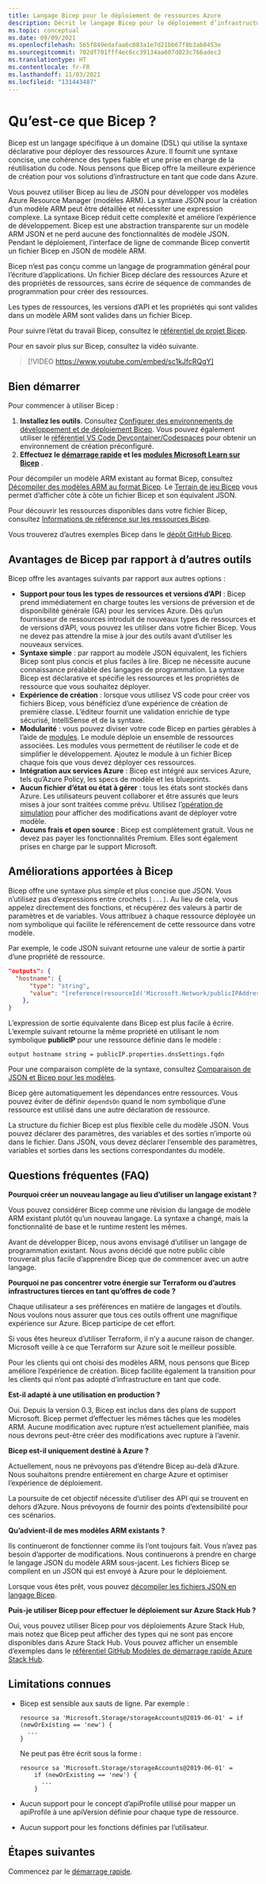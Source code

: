 ```yaml
---
title: Langage Bicep pour le déploiement de ressources Azure
description: Décrit le langage Bicep pour le déploiement d’infrastructure sur Azure. Il offre une expérience de création améliorée par rapport à l’utilisation de JSON pour développer des modèles.
ms.topic: conceptual
ms.date: 09/09/2021
ms.openlocfilehash: 565f849edafaa6c083a1e7d21bb67f8b3ab8453e
ms.sourcegitcommit: 702df701fff4ec6cc39134aa607d023c766adec3
ms.translationtype: HT
ms.contentlocale: fr-FR
ms.lasthandoff: 11/03/2021
ms.locfileid: "131443487"
---
```

# <a name="what-is-bicep"></a>Qu’est-ce que Bicep ?

Bicep est un langage spécifique à un domaine (DSL) qui utilise la syntaxe déclarative pour déployer des ressources Azure. Il fournit une syntaxe concise, une cohérence des types fiable et une prise en charge de la réutilisation du code. Nous pensons que Bicep offre la meilleure expérience de création pour vos solutions d’infrastructure en tant que code dans Azure.

Vous pouvez utiliser Bicep au lieu de JSON pour développer vos modèles Azure Resource Manager (modèles ARM). La syntaxe JSON pour la création d’un modèle ARM peut être détaillée et nécessiter une expression complexe. La syntaxe Bicep réduit cette complexité et améliore l’expérience de développement. Bicep est une abstraction transparente sur un modèle ARM JSON et ne perd aucune des fonctionnalités de modèle JSON. Pendant le déploiement, l’interface de ligne de commande Bicep convertit un fichier Bicep en JSON de modèle ARM.

Bicep n’est pas conçu comme un langage de programmation général pour l’écriture d’applications. Un fichier Bicep déclare des ressources Azure et des propriétés de ressources, sans écrire de séquence de commandes de programmation pour créer des ressources.

Les types de ressources, les versions d’API et les propriétés qui sont valides dans un modèle ARM sont valides dans un fichier Bicep.

Pour suivre l’état du travail Bicep, consultez le [référentiel de projet Bicep](https://github.com/Azure/bicep).

Pour en savoir plus sur Bicep, consultez la vidéo suivante.

> [!VIDEO https://www.youtube.com/embed/sc1kJfcRQgY]

## <a name="get-started"></a>Bien démarrer

Pour commencer à utiliser Bicep :

1. **Installez les outils**. Consultez [Configurer des environnements de développement et de déploiement Bicep](./install.md). Vous pouvez également utiliser le [référentiel VS Code Devcontainer/Codespaces](https://github.com/Azure/vscode-remote-try-bicep) pour obtenir un environnement de création préconfiguré.
2. **Effectuez le [démarrage rapide](./quickstart-create-bicep-use-visual-studio-code.md) et les [modules Microsoft Learn sur Bicep](./learn-bicep.md)** .

Pour décompiler un modèle ARM existant au format Bicep, consultez [Décompiler des modèles ARM au format Bicep](./decompile.md). Le [Terrain de jeu Bicep](https://bicepdemo.z22.web.core.windows.net/) vous permet d’afficher côte à côte un fichier Bicep et son équivalent JSON.

Pour découvrir les ressources disponibles dans votre fichier Bicep, consultez [Informations de référence sur les ressources Bicep](/azure/templates/).

Vous trouverez d’autres exemples Bicep dans le [dépôt GitHub Bicep](https://github.com/Azure/bicep/tree/main/docs/examples).

## <a name="benefits-of-bicep-versus-other-tools"></a>Avantages de Bicep par rapport à d’autres outils

Bicep offre les avantages suivants par rapport aux autres options :

- **Support pour tous les types de ressources et versions d’API** : Bicep prend immédiatement en charge toutes les versions de préversion et de disponibilité générale (GA) pour les services Azure. Dès qu’un fournisseur de ressources introduit de nouveaux types de ressources et de versions d’API, vous pouvez les utiliser dans votre fichier Bicep. Vous ne devez pas attendre la mise à jour des outils avant d’utiliser les nouveaux services.
- **Syntaxe simple** : par rapport au modèle JSON équivalent, les fichiers Bicep sont plus concis et plus faciles à lire. Bicep ne nécessite aucune connaissance préalable des langages de programmation. La syntaxe Bicep est déclarative et spécifie les ressources et les propriétés de ressource que vous souhaitez déployer.
- **Expérience de création** : lorsque vous utilisez VS code pour créer vos fichiers Bicep, vous bénéficiez d’une expérience de création de première classe. L’éditeur fournit une validation enrichie de type sécurisé, IntelliSense et de la syntaxe.
- **Modularité** : vous pouvez diviser votre code Bicep en parties gérables à l’aide de [modules](./modules.md). Le module déploie un ensemble de ressources associées. Les modules vous permettent de réutiliser le code et de simplifier le développement. Ajoutez le module à un fichier Bicep chaque fois que vous devez déployer ces ressources.
- **Intégration aux services Azure** : Bicep est intégré aux services Azure, tels qu’Azure Policy, les specs de modèle et les blueprints.
- **Aucun fichier d’état ou état à gérer** : tous les états sont stockés dans Azure. Les utilisateurs peuvent collaborer et être assurés que leurs mises à jour sont traitées comme prévu. Utilisez l’[opération de simulation](./deploy-what-if.md) pour afficher des modifications avant de déployer votre modèle.
- **Aucuns frais et open source** : Bicep est complètement gratuit. Vous ne devez pas payer les fonctionnalités Premium. Elles sont également prises en charge par le support Microsoft.

## <a name="bicep-improvements"></a>Améliorations apportées à Bicep

Bicep offre une syntaxe plus simple et plus concise que JSON. Vous n’utilisez pas d’expressions entre crochets `[...]`. Au lieu de cela, vous appelez directement des fonctions, et récupérez des valeurs à partir de paramètres et de variables. Vous attribuez à chaque ressource déployée un nom symbolique qui facilite le référencement de cette ressource dans votre modèle.

Par exemple, le code JSON suivant retourne une valeur de sortie à partir d’une propriété de ressource.

```json
"outputs": {
  "hostname": {
      "type": "string",
      "value": "[reference(resourceId('Microsoft.Network/publicIPAddresses', variables('publicIPAddressName'))).dnsSettings.fqdn]"
    },
}
```

L’expression de sortie équivalente dans Bicep est plus facile à écrire. L’exemple suivant retourne la même propriété en utilisant le nom symbolique **publicIP** pour une ressource définie dans le modèle :

```bicep
output hostname string = publicIP.properties.dnsSettings.fqdn
```

Pour une comparaison complète de la syntaxe, consultez [Comparaison de JSON et Bicep pour les modèles](compare-template-syntax.md).

Bicep gère automatiquement les dépendances entre ressources. Vous pouvez éviter de définir `dependsOn` quand le nom symbolique d’une ressource est utilisé dans une autre déclaration de ressource.

La structure du fichier Bicep est plus flexible celle du modèle JSON. Vous pouvez déclarer des paramètres, des variables et des sorties n’importe où dans le fichier. Dans JSON, vous devez déclarer l’ensemble des paramètres, variables et sorties dans les sections correspondantes du modèle.

## <a name="faq"></a>Questions fréquentes (FAQ)

**Pourquoi créer un nouveau langage au lieu d’utiliser un langage existant ?**

Vous pouvez considérer Bicep comme une révision du langage de modèle ARM existant plutôt qu’un nouveau langage. La syntaxe a changé, mais la fonctionnalité de base et le runtime restent les mêmes.

Avant de développer Bicep, nous avons envisagé d’utiliser un langage de programmation existant. Nous avons décidé que notre public cible trouverait plus facile d’apprendre Bicep que de commencer avec un autre langage.

**Pourquoi ne pas concentrer votre énergie sur Terraform ou d’autres infrastructures tierces en tant qu’offres de code ?**

Chaque utilisateur a ses préférences en matière de langages et d’outils. Nous voulons nous assurer que tous ces outils offrent une magnifique expérience sur Azure. Bicep participe de cet effort.

Si vous êtes heureux d’utiliser Terraform, il n’y a aucune raison de changer. Microsoft veille à ce que Terraform sur Azure soit le meilleur possible.

Pour les clients qui ont choisi des modèles ARM, nous pensons que Bicep améliore l’expérience de création. Bicep facilite également la transition pour les clients qui n’ont pas adopté d’infrastructure en tant que code.

**Est-il adapté à une utilisation en production ?**

Oui. Depuis la version 0.3, Bicep est inclus dans des plans de support Microsoft. Bicep permet d’effectuer les mêmes tâches que les modèles ARM. Aucune modification avec rupture n’est actuellement planifiée, mais nous devrons peut-être créer des modifications avec rupture à l’avenir.

**Bicep est-il uniquement destiné à Azure ?**

Actuellement, nous ne prévoyons pas d’étendre Bicep au-delà d’Azure. Nous souhaitons prendre entièrement en charge Azure et optimiser l’expérience de déploiement.

La poursuite de cet objectif nécessite d’utiliser des API qui se trouvent en dehors d’Azure. Nous prévoyons de fournir des points d’extensibilité pour ces scénarios.

**Qu’advient-il de mes modèles ARM existants ?**

Ils continueront de fonctionner comme ils l’ont toujours fait. Vous n’avez pas besoin d’apporter de modifications. Nous continuerons à prendre en charge le langage JSON du modèle ARM sous-jacent. Les fichiers Bicep se compilent en un JSON qui est envoyé à Azure pour le déploiement.

Lorsque vous êtes prêt, vous pouvez [décompiler les fichiers JSON en langage Bicep](./decompile.md).

**Puis-je utiliser Bicep pour effectuer le déploiement sur Azure Stack Hub ?**

Oui, vous pouvez utiliser Bicep pour vos déploiements Azure Stack Hub, mais notez que Bicep peut afficher des types qui ne sont pas encore disponibles dans Azure Stack Hub. Vous pouvez afficher un ensemble d’exemples dans le [référentiel GitHub Modèles de démarrage rapide Azure Stack Hub](https://github.com/Azure/AzureStack-QuickStart-Templates/tree/master/Bicep). 

## <a name="known-limitations"></a>Limitations connues

- Bicep est sensible aux sauts de ligne. Par exemple :

    ```bicep
    resource sa 'Microsoft.Storage/storageAccounts@2019-06-01' = if (newOrExisting == 'new') {
      ...
    }
    ```

    Ne peut pas être écrit sous la forme :

    ```bicep
    resource sa 'Microsoft.Storage/storageAccounts@2019-06-01' =
        if (newOrExisting == 'new') {
          ...
        }
    ```

- Aucun support pour le concept d’apiProfile utilisé pour mapper un apiProfile à une apiVersion définie pour chaque type de ressource.
- Aucun support pour les fonctions définies par l’utilisateur.

## <a name="next-steps"></a>Étapes suivantes

Commencez par le [démarrage rapide](./quickstart-create-bicep-use-visual-studio-code.md).
